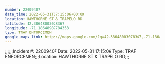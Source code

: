 ```yaml
---
number: 22009407
date_time: 2022-05-31T17:15:06+00:00
location: HAWTHORNE ST & TRAPELO RD
latitude: 42.38648003078367
longitude: -71.18648987784353
type: TRAF ENFORCEMEN
google_maps_link: https://maps.google.com/?q=42.38648003078367,-71.18648987784353
---
```


;;;;;;Incident #: 22009407  Date: 2022-05-31 17:15:06   Type: TRAF ENFORCEMEN;;;Location: HAWTHORNE ST & TRAPELO RD;;;
